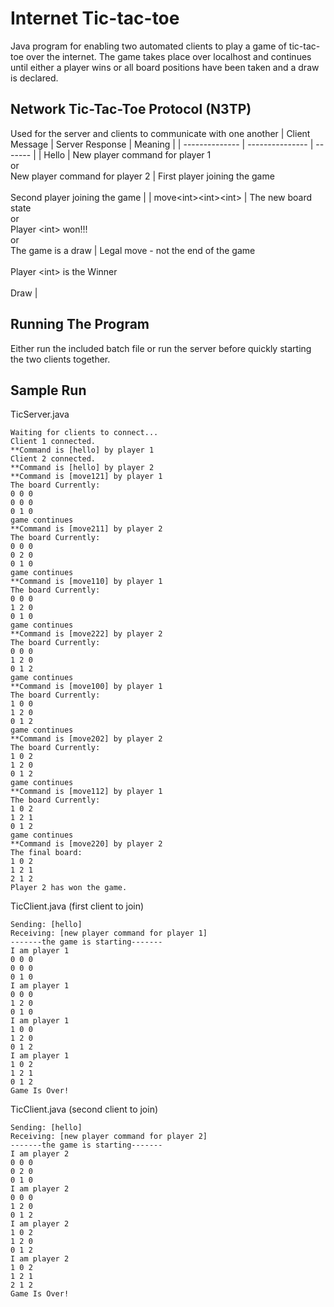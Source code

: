 # Internet Tic-tac-toe
Java program for enabling two automated clients to play a game of tic-tac-toe over the internet. The game takes place over localhost and continues until either a player wins or all board positions have been taken and a draw is declared.
## Network Tic-Tac-Toe Protocol (N3TP)
Used for the server and clients to communicate with one another
| Client Message | Server Response | Meaning |
| -------------- | --------------- | ------- |
| Hello | New player command for player 1 <br /> or <br /> New player command for player 2 | First player joining the game <br /> <br /> Second player joining the game |
| move\<int>\<int>\<int> | The new board state <br /> or <br /> Player \<int> won!!! <br /> or <br /> The game is a draw | Legal move - not the end of the game <br /> <br /> Player \<int> is the Winner <br /> <br /> Draw |
## Running The Program
Either run the included batch file or run the server before quickly starting the two clients together.
## Sample Run
TicServer.java
```
Waiting for clients to connect...
Client 1 connected.
**Command is [hello] by player 1
Client 2 connected.
**Command is [hello] by player 2
**Command is [move121] by player 1
The board Currently:
0 0 0 
0 0 0 
0 1 0 
game continues
**Command is [move211] by player 2
The board Currently:
0 0 0 
0 2 0 
0 1 0 
game continues
**Command is [move110] by player 1
The board Currently:
0 0 0 
1 2 0 
0 1 0 
game continues
**Command is [move222] by player 2
The board Currently:
0 0 0 
1 2 0 
0 1 2 
game continues
**Command is [move100] by player 1
The board Currently:
1 0 0 
1 2 0 
0 1 2 
game continues
**Command is [move202] by player 2
The board Currently:
1 0 2 
1 2 0 
0 1 2 
game continues
**Command is [move112] by player 1
The board Currently:
1 0 2 
1 2 1 
0 1 2 
game continues
**Command is [move220] by player 2
The final board:
1 0 2 
1 2 1 
2 1 2 
Player 2 has won the game.
```
TicClient.java (first client to join)
```
Sending: [hello]
Receiving: [new player command for player 1]
-------the game is starting-------
I am player 1
0 0 0 
0 0 0 
0 1 0 
I am player 1
0 0 0 
1 2 0 
0 1 0 
I am player 1
1 0 0 
1 2 0 
0 1 2 
I am player 1
1 0 2 
1 2 1 
0 1 2 
Game Is Over!
```
TicClient.java (second client to join)
```
Sending: [hello]
Receiving: [new player command for player 2]
-------the game is starting-------
I am player 2
0 0 0 
0 2 0 
0 1 0 
I am player 2
0 0 0 
1 2 0 
0 1 2 
I am player 2
1 0 2 
1 2 0 
0 1 2 
I am player 2
1 0 2 
1 2 1 
2 1 2 
Game Is Over!
```
